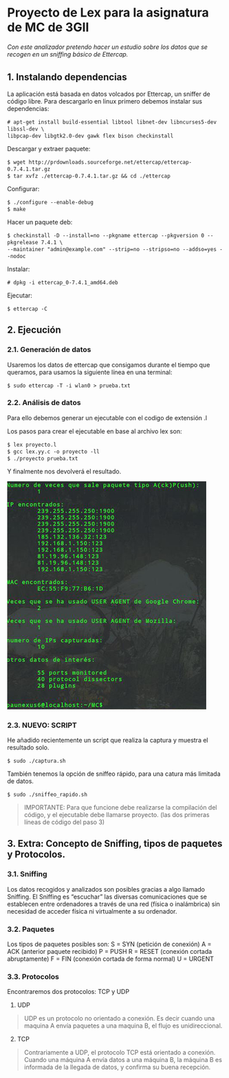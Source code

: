 # Proyecto de Lex para la asignatura de MC de 3GII
###### Con este analizador pretendo hacer un estudio sobre los datos que se recogen en un sniffing básico de Ettercap.

## 1. Instalando dependencias

La aplicación está basada en datos volcados por Ettercap, un sniffer de código libre. Para descargarlo en linux primero debemos instalar sus dependencias:
```
# apt-get install build-essential libtool libnet-dev libncurses5-dev libssl-dev \
libpcap-dev libgtk2.0-dev gawk flex bison checkinstall
```

Descargar y extraer paquete:
```
$ wget http://prdownloads.sourceforge.net/ettercap/ettercap-0.7.4.1.tar.gz
$ tar xvfz ./ettercap-0.7.4.1.tar.gz && cd ./ettercap
```

Configurar:
```
$ ./configure --enable-debug
$ make
```

Hacer un paquete deb:
```
$ checkinstall -D --install=no --pkgname ettercap --pkgversion 0 --pkgrelease 7.4.1 \
--maintainer "admin@example.com" --strip=no --stripso=no --addso=yes --nodoc
```

Instalar:
```
# dpkg -i ettercap_0-7.4.1_amd64.deb
```

Ejecutar:
```
$ ettercap -C
```

## 2. Ejecución
### 2.1. Generación de datos
Usaremos los datos de ettercap que consigamos durante el tiempo que queramos, para usamos la siguiente línea en una terminal:
```
$ sudo ettercap -T -i wlan0 > prueba.txt
```

### 2.2. Análisis de datos
Para ello debemos generar un ejecutable con el codigo de extensión .l

Los pasos para crear el ejecutable en base al archivo lex son:
```
$ lex proyecto.l
$ gcc lex.yy.c -o proyecto -ll
$ ./proyecto prueba.txt
```

Y finalmente nos devolverá el resultado.

![Alt Text](https://github.com/terceranexus6/proyecto_lex/blob/master/images/capt.jpg)

### 2.3. NUEVO: SCRIPT
He añadido recientemente un script que realiza la captura y muestra el resultado solo.

```
$ sudo ./captura.sh
```
También tenemos la opción de sniffeo rápido, para una catura más limitada de datos.
```
$ sudo ./sniffeo_rapido.sh
```
> IMPORTANTE: Para que funcione debe realizarse la compilación del código, y el ejecutable debe llamarse proyecto. (las dos primeras líneas de código del paso 3)


## 3. Extra: Concepto de Sniffing, tipos de paquetes y Protocolos.

### 3.1. Sniffing
Los datos recogidos y analizados son posibles gracias a algo llamado Sniffing. El Sniffing es “escuchar” las diversas comunicaciones que se establecen entre ordenadores a través de una red (física o inalámbrica) sin necesidad de acceder física ni virtualmente a su ordenador.

### 3.2. Paquetes
Los tipos de paquetes posibles son:
S = SYN (petición de conexión)
A = ACK (anterior paquete recibido)
P = PUSH
R = RESET (conexión cortada abruptamente)
F = FIN (conexión cortada de forma normal)
U = URGENT

### 3.3. Protocolos
Encontraremos dos protocolos: TCP y UDP

1. UDP
>UDP es un protocolo no orientado a conexión. Es decir cuando una maquina A envía paquetes a una maquina B, el flujo es unidireccional.

2. TCP
>Contrariamente a UDP, el protocolo TCP está orientado a conexión. Cuando una máquina A envía datos a una máquina B, la máquina B es informada de la llegada de datos, y confirma su buena recepción.
